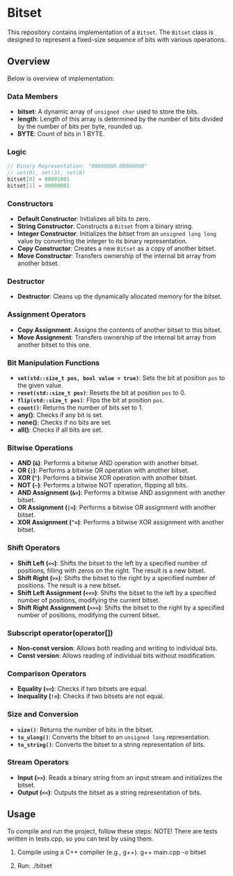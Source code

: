 # Bitset 

This repository contains implementation of a `Bitset`. The `Bitset` class is designed to represent a fixed-size sequence of bits with various operations.

## Overview

Below is overview of implementation:

### Data Members

- **bitset**: A dynamic array of `unsigned char` used to store the bits. 
- **length**: Length of this array is determined by the number of bits divided by the number of bits per byte, rounded up.
- **BYTE**: Count of bits in 1 BYTE.

### Logic 
```cpp
// Binary Representation: "00000000.00000000"
// set(0), set(3), set(8) 
bitset[0] = 00001001
bitset[1] = 00000001
```

### Constructors

- **Default Constructor**: Initializes all bits to zero.
- **String Constructor**: Constructs a `Bitset` from a binary string.
- **Integer Constructor**: Initializes the bitset from an `unsigned long long` value by converting the integer to its binary representation.
- **Copy Constructor**: Creates a new `Bitset` as a copy of another bitset.
- **Move Constructor**: Transfers ownership of the internal bit array from another bitset.

### Destructor

- **Destructor**: Cleans up the dynamically allocated memory for the bitset.

### Assignment Operators

- **Copy Assignment**: Assigns the contents of another bitset to this bitset.
- **Move Assignment**: Transfers ownership of the internal bit array from another bitset to this one.

### Bit Manipulation Functions

- **`set(std::size_t pos, bool value = true)`**: Sets the bit at position `pos` to the given value.
- **`reset(std::size_t pos)`**: Resets the bit at position `pos` to 0.
- **`flip(std::size_t pos)`**: Flips the bit at position `pos`.
- **`count()`**: Returns the number of bits set to 1.
- **any()**: Checks if any bit is set.
- **none()**: Checks if no bits are set.
- **all()**: Checks if all bits are set.

### Bitwise Operations

- **AND (`&`)**: Performs a bitwise AND operation with another bitset.
- **OR (`|`)**: Performs a bitwise OR operation with another bitset.
- **XOR (`^`)**: Performs a bitwise XOR operation with another bitset.
- **NOT (`~`)**: Performs a bitwise NOT operation, flipping all bits.
- **AND Assignment (`&=`)**: Performs a bitwise AND assignment with another bitset.
- **OR Assignment (`|=`)**: Performs a bitwise OR assignment with another bitset.
- **XOR Assignment (`^=`)**: Performs a bitwise XOR assignment with another bitset.

### Shift Operators

- **Shift Left (`<<`)**: Shifts the bitset to the left by a specified number of positions, filling with zeros on the right. The result is a new bitset.
- **Shift Right (`>>`)**: Shifts the bitset to the right by a specified number of positions. The result is a new bitset.
- **Shift Left Assignment (`<<=`)**: Shifts the bitset to the left by a specified number of positions, modifying the current bitset.
- **Shift Right Assignment (`>>=`)**: Shifts the bitset to the right by a specified number of positions, modifying the current bitset.

### Subscript operator(operator[])

- **Non-const version**: Allows both reading and writing to individual bits.
- **Const version**: Allows reading of individual bits without modification.

### Comparison Operators

- **Equality (`==`)**: Checks if two bitsets are equal.
- **Inequality (`!=`)**: Checks if two bitsets are not equal.

### Size and Conversion

- **`size()`**: Returns the number of bits in the bitset.
- **`to_ulong()`**: Converts the bitset to an `unsigned long` representation.
- **`to_string()`**: Converts the bitset to a string representation of bits.

### Stream Operators

- **Input (`>>`)**: Reads a binary string from an input stream and initializes the bitset.
- **Output (`<<`)**: Outputs the bitset as a string representation of bits.

## Usage
To compile and run the project, follow these steps: 
NOTE! There are tests written in tests.cpp, so you can test by using them.

1. Compile using a C++ compiler (e.g., g++).
   g++ main.cpp -o bitset
   
2. Run:
./bitset
